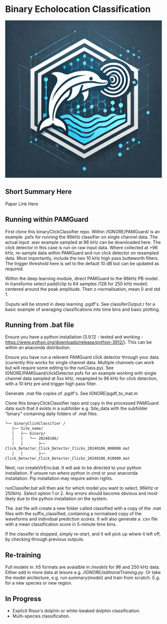 # Binary Echolocation Classification

![image](logo.png)


## Short Summary Here

Paper Link Here

## Running within PAMGuard
 First clone this binaryClickClassifier repo. Within /IGNORE/PAMGuard/ is an example .psfx for running the 96kHz classifier on single channel data. The actual input .wav example sampled at 96 kHz can be downloaded here. The click detector in this case is run on raw input data. Where collected at >96 kHz, re-sample data within PAMGuard and run click detector on resampled data. Most importantly, include the two 10 kHz high pass butteworth filters. The trigger threshold here is set to the default 10 dB but can be updated as required.
 
 Within the deep learning module, direct PAMGuard to the 96kHz PB model. In transforms select padd/clip to 64 samples (128 for 250 kHz model) centered around the peak amplitude. Then z-normalisation, mean 0 and std 1. 
 
 Ouputs will be stored in deep learning .pgdf's. See classiferOutput.r for a basic example of averaging classifications into time bins and basic plotting. 
 
 ## Running from .bat file
 Ensure you have a python installation (3.9.12 - tested and working - https://www.python.org/downloads/release/python-3912/). This can be within an anaconda distribution. 
 
 Ensure you have run a relevent PAMGuard click detector through your data (currently this works for single channel data. Multiple channels can work but will require some editing to the runClass.py). See IGNORE/PAMGuard/clickDetector.psfx for an example working with single channel data sampled at 5xx kHz, resampled to 96 kHz for click detection, with a 10 kHz pre and trigger high pass filter.
 
 Generate .mat file copies of .pgdf's. See IGNORE/pgdf_to_mat.m
 
 Clone this binaryClickClassifier repo and copy in the processed PAMGuard data such that it exists in a subfolder e.g. Site_data with the subfolder "binary" containing daily folders of .mat files. 
 ```
 └── binaryClickClassifier /
    ├── Site_name/
    │   ├── binary/
    │   │   └── 20240106/
    │   │       ├── Click_Detector_Click_Detector_Clicks_20240106_000000.mat
    │   │       ├── Click_Detector_Click_Detector_Clicks_20240106_010000.mat
```

 Next, run createVirEnv.bat. It will ask to be directed to your python installation. If unsure run *where python* in cmd or your anaconda installation. Pip installation may require admin rights. 
 
 runClassifer.bat will then ask for which model you want to select, 96kHz or 250kHz. Select option 1 or 2. Any errors should become obvious and most likely due to the python installation on the system.
 
 The .bat file will create a new folder called classified with a copy of the .mat files with the suffix_classified, containing a normalised copy of the waveforms and individual prediction scores. It will also generate a .csv file with a mean classification score in 5-minute time bins.
 
 If the classifer is stopped, simply re-start, and it will pick up where it left off, by checking through previous outputs. 
 
 ## Re-training
Full models in .h5 formats are avaialble in */models* for 96 and 250 kHz data. Either add in more data at leisure e.g. */IGNORE/aditionalTraining.py*. Or take the model arcitecture, e.g. run summary(model) and train from scratch. E.g. for a new species or new region.  

## In Progress
  - Explicit Risso's dolphin or white-beaked dolphin classification.
  - Multi-species classification.
 
